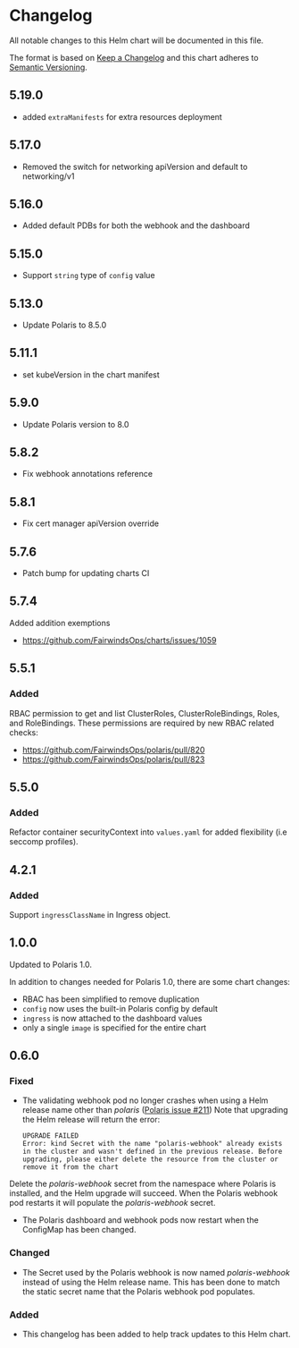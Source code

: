 # Changelog

All notable changes to this Helm chart will be documented in this file.

The format is based on [Keep a Changelog](http://keepachangelog.com/en/1.0.0/)
and this chart adheres to [Semantic Versioning](http://semver.org/spec/v2.0.0.html).

## 5.19.0
* added `extraManifests` for extra resources deployment

## 5.17.0
* Removed the switch for networking apiVersion and default to networking/v1

## 5.16.0
* Added default PDBs for both the webhook and the dashboard

## 5.15.0

* Support `string` type of `config` value

## 5.13.0
* Update Polaris to 8.5.0

## 5.11.1
* set kubeVersion in the chart manifest

## 5.9.0
* Update Polaris version to 8.0

## 5.8.2
* Fix webhook annotations reference

## 5.8.1
* Fix cert manager apiVersion override

## 5.7.6
* Patch bump for updating charts CI
## 5.7.4
Added addition exemptions
* https://github.com/FairwindsOps/charts/issues/1059

## 5.5.1
### Added
RBAC permission to get and list ClusterRoles, ClusterRoleBindings, Roles, and RoleBindings. These permissions are required by new RBAC related checks:
* https://github.com/FairwindsOps/polaris/pull/820
* https://github.com/FairwindsOps/polaris/pull/823

## 5.5.0
### Added
Refactor container securityContext into `values.yaml` for added flexibility (i.e seccomp profiles).

## 4.2.1

### Added
Support `ingressClassName` in Ingress object.

## 1.0.0
Updated to Polaris 1.0.

In addition to changes needed for Polaris 1.0, there are some chart changes:
* RBAC has been simplified to remove duplication
* `config` now uses the built-in Polaris config by default
* `ingress` is now attached to the dashboard values
* only a single `image` is specified for the entire chart

## 0.6.0

### Fixed

* The validating webhook pod no longer crashes when using  a Helm release name other than _polaris_ ([Polaris issue #211](https://github.com/FairwindsOps/polaris/issues/211)) Note that upgrading the Helm release will return the error:

   ```
   UPGRADE FAILED
   Error: kind Secret with the name "polaris-webhook" already exists in the cluster and wasn't defined in the previous release. Before upgrading, please either delete the resource from the cluster or remove it from the chart
   ```
Delete the _polaris-webhook_ secret from the namespace where Polaris is installed, and the Helm upgrade will succeed. When the Polaris webhook pod restarts it will populate the _polaris-webhook_ secret.
* The Polaris dashboard and webhook pods now restart when the ConfigMap has been changed.

### Changed

* The Secret used by the Polaris webhook is now named _polaris-webhook_ instead of using the Helm release name. This has been done to match the static secret name that the Polaris webhook pod populates.

### Added

* This changelog has been added to help track updates to this Helm chart.
